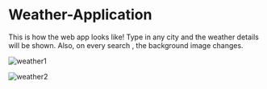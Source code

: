 # Weather-Application


This is how the web app looks like! 
Type in any city and the weather details will be shown.
Also, on every search , the background image changes.


![weather1](https://user-images.githubusercontent.com/67047991/129962105-292d3c8d-8ac7-49d7-9d85-88952bd90ccc.PNG)




![weather2](https://user-images.githubusercontent.com/67047991/129962145-919ec9f4-997b-49be-bf3f-5d692797e23e.PNG)


